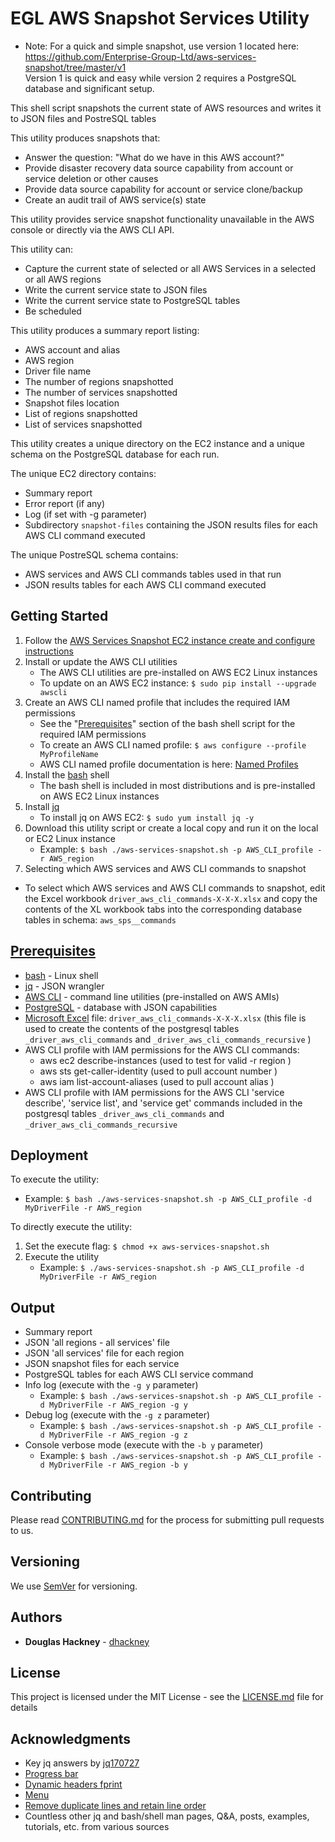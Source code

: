 # EGL AWS Snapshot Services Utility

  * Note: For a quick and simple snapshot, use version 1 located here: https://github.com/Enterprise-Group-Ltd/aws-services-snapshot/tree/master/v1  
          Version 1 is quick and easy while version 2 requires a PostgreSQL database and significant setup.   

This shell script snapshots the current state of AWS resources and writes it to JSON files and PostreSQL tables

This utility produces snapshots that:

* Answer the question: "What do we have in this AWS account?"
* Provide disaster recovery data source capability from account or service deletion or other causes
* Provide data source capability for account or service clone/backup  
* Create an audit trail of AWS service(s) state 

This utility provides service snapshot functionality unavailable in the AWS console or directly via the AWS CLI API. 

This utility can: 

* Capture the current state of selected or all AWS Services in a selected or all AWS regions
* Write the current service state to JSON files 
* Write the current service state to PostgreSQL tables
* Be scheduled 

This utility produces a summary report listing:

* AWS account and alias
* AWS region
* Driver file name
* The number of regions snapshotted
* The number of services snapshotted
* Snapshot files location
* List of regions snapshotted
* List of services snapshotted

This utility creates a unique directory on the EC2 instance and a unique schema on the PostgreSQL database for each run. 

The unique EC2 directory contains:
* Summary report
* Error report (if any)
* Log (if set with -g parameter)
* Subdirectory `snapshot-files` containing the JSON results files for each AWS CLI command executed 

The unique PostreSQL schema contains:
* AWS services and AWS CLI commands tables used in that run
* JSON results tables for each AWS CLI command executed 


## Getting Started

1. Follow the [AWS Services Snapshot EC2 instance create and configure instructions](https://github.com/Enterprise-Group-Ltd/aws-services-snapshot/blob/master/docs/postgresql-install.md) 
2. Install or update the AWS CLI utilities
    * The AWS CLI utilities are pre-installed on AWS EC2 Linux instances
    * To update on an AWS EC2 instance: `$ sudo pip install --upgrade awscli` 
3. Create an AWS CLI named profile that includes the required IAM permissions 
    * See the "[Prerequisites](#prerequisites)" section of the bash shell script for the required IAM permissions
    * To create an AWS CLI named profile: `$ aws configure --profile MyProfileName`
    * AWS CLI named profile documentation is here: [Named Profiles](http://docs.aws.amazon.com/cli/latest/userguide/cli-multiple-profiles.html)
4. Install the [bash](https://www.gnu.org/software/bash/) shell
    * The bash shell is included in most distributions and is pre-installed on AWS EC2 Linux instances
5. Install [jq](https://github.com/stedolan/jq) 
    * To install jq on AWS EC2: `$ sudo yum install jq -y`
6. Download this utility script or create a local copy and run it on the local or EC2 Linux instance
    * Example: `$ bash ./aws-services-snapshot.sh -p AWS_CLI_profile -r AWS_region`  
7. Selecting which AWS services and AWS CLI commands to snapshot
  * To select which AWS services and AWS CLI commands to snapshot, edit the Excel workbook `driver_aws_cli_commands-X-X-X.xlsx` and copy the contents of the XL workbook tabs into the corresponding database tables in schema: `aws_sps__commands`  


## [Prerequisites](#prerequisites)

* [bash](https://www.gnu.org/software/bash/) - Linux shell 
* [jq](https://github.com/stedolan/jq) - JSON wrangler
* [AWS CLI](https://aws.amazon.com/cli/) - command line utilities (pre-installed on AWS AMIs) 
* [PostgreSQL](https://www.postgresql.org/) - database with JSON capabilities
* [Microsoft Excel](https://products.office.com/en-us/excel) file: `driver_aws_cli_commands-X-X-X.xlsx` (this file is used to create the contents of the postgresql tables `_driver_aws_cli_commands` and `_driver_aws_cli_commands_recursive` ) 
* AWS CLI profile with IAM permissions for the AWS CLI commands:
  * aws ec2 describe-instances (used to test for valid -r region )
  * aws sts get-caller-identity (used to pull account number )
  * aws iam list-account-aliases (used to pull account alias )
* AWS CLI profile with IAM permissions for the AWS CLI 'service describe', 'service list', and 'service get' commands included in the postgresql tables `_driver_aws_cli_commands` and `_driver_aws_cli_commands_recursive` 


## Deployment

To execute the utility:

  * Example: `$ bash ./aws-services-snapshot.sh -p AWS_CLI_profile -d MyDriverFile -r AWS_region`  

To directly execute the utility:  

1. Set the execute flag: `$ chmod +x aws-services-snapshot.sh`
2. Execute the utility  
    * Example: `$ ./aws-services-snapshot.sh -p AWS_CLI_profile -d MyDriverFile -r AWS_region`    

## Output

* Summary report 
* JSON 'all regions - all services' file
* JSON 'all services' file for each region
* JSON snapshot files for each service
* PostgreSQL tables for each AWS CLI service command
* Info log (execute with the `-g y` parameter)  
  * Example: `$ bash ./aws-services-snapshot.sh -p AWS_CLI_profile -d MyDriverFile -r AWS_region -g y`  
* Debug log (execute with the `-g z` parameter)  
  * Example: `$ bash ./aws-services-snapshot.sh -p AWS_CLI_profile -d MyDriverFile -r AWS_region -g z`  
* Console verbose mode (execute with the `-b y` parameter)  
  * Example: `$ bash ./aws-services-snapshot.sh -p AWS_CLI_profile -d MyDriverFile -r AWS_region -b y`  

## Contributing

Please read [CONTRIBUTING.md](https://github.com/Enterprise-Group-Ltd/aws-services-snapshot/blob/master/CONTRIBUTING.md) for the process for submitting pull requests to us.

## Versioning

We use [SemVer](http://semver.org/) for versioning. 

## Authors

* **Douglas Hackney** - [dhackney](https://github.com/dhackney)

## License

This project is licensed under the MIT License - see the [LICENSE.md](https://github.com/Enterprise-Group-Ltd/aws-services-snapshot/blob/master/LICENSE) file for details

## Acknowledgments

* Key jq answers by [jq170727](https://stackoverflow.com/users/8379597/jq170727) 
* [Progress bar](https://stackoverflow.com/questions/238073/how-to-add-a-progress-bar-to-a-shell-script)  
* [Dynamic headers fprint](https://stackoverflow.com/questions/5799303/print-a-character-repeatedly-in-bash)
* [Menu](https://stackoverflow.com/questions/30182086/how-to-use-goto-statement-in-shell-script)
* [Remove duplicate lines and retain line order](https://unix.stackexchange.com/questions/30173/how-to-remove-duplicate-lines-inside-a-text-file)
* Countless other jq and bash/shell man pages, Q&A, posts, examples, tutorials, etc. from various sources  

